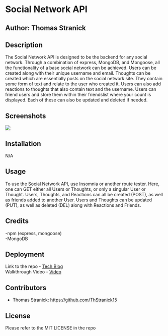 # Social Network API

## Author: Thomas Stranick

## Description
The Social Network API is designed to be the backend for any social network. Through a combination of express, MongoDB, and Mongoose, all the functionality of a base social network can be achieved. Users can be created along with their unique username and email. Thoughts can be created which are essentially posts on the social network site. They contain some form of text and relate to the user who created it. Users can also add reactions to thoughts that also contain text and the username. Users can friend users and store them within their friendslist where your count is displayed. Each of these can also be updated and deleted if needed.

## Screenshots

<image src="assets\Screenshot 2024-05-13 082000.png">

## Installation
N/A

## Usage
To use the Social Network API, use Insomnia or another route tester. Here, one can GET either all Users or Thoughts, or only a singular User or Thought. Users, Thoughts, and Reactions can all be created (POST), as well as friends added to another User. Users and Thoughts can be updated (PUT), as well as deleted (DEL) along with Reactions and Friends.

## Credits
-npm (express, mongoose)  
-MongoDB

## Deployment
Link to the repo -  [Tech Blog](https://github.com/ThStranick15/social_network_api)  
Walkthrough Video - [Video](https://drive.google.com/file/d/1phDnSYt98NTqMuGnYnyxuiZeYwWmfbk_/view)

## Contributors
- Thomas Stranick:  https://github.com/ThStranick15

## License
Please refer to the MIT LICENSE in the repo
